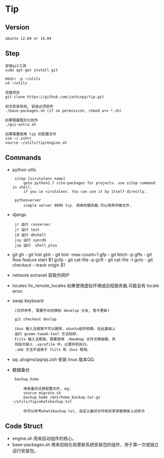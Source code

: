 Tip
========


## Version

    ubuntu 12.04 or 14.04


## Step

    安装git工具
    sudo apt-get install git
    
    mkdir -p ~/utils
    cd ~/utils

    克隆项目
    git clone https://github.com/jachinpy/tip.git

    初次安装系统, 安装必须软件
    ./base-packages.sh (if no permission, chmod a+x *.sh)
    
    如果需要图形化软件
    ./gui-extra.sh

    如果需要使用 tip 的配置文件
    vim ~/.zshrc
    source ~/utils/tip/engine.sh


## Commands
  
 + python utils
        
        sitep [virutalenv name]
            goto python2.7 site-packages for projects. use sitep command in shell.
            if you in virutalenv. You can use it by itself directly.

        pythonserver 
            simple server 9090 tcp. 简单的服务器.可以用来传输文件.
 + django

        jr 运行 runserver
        jt 运行 test
        jd 运行 dbshell
        jsy 运行 syncdb 
        jsp 运行  shell_plus

 + git 
        gh   - git hist 
        ghh  - git hist -max-count=1
        gfp  - git fetch -p
        gffs - git flow feature start $1
        gcfp - git cat-file -p 
        gcft - git cat-file -t
        gcto - git checkout --track origin $1

 + network
        extranet  获取外网IP        

 + locales
        fix_remote_locales 
             如果使用虚拟环境或远程服务器,可能会有 locale error.

 + swap keyboard
 
        (仅供参考, 需要手动切换到 develop 分支, 暂不更新)
        
        git checkout devlop
 
        ibus 输入法框架不可以删除，ubuntu组件依赖。在此基础上
        运行 gnome-tweak-tool 方法较好。
        Fcitx 输入法框架，需要使用 .Xmodmap 文件交换按键，并
        将指令装入 .xprofile 中，以便开机执行。
        .xkb 方法不适用于 fcitx 和 ibus 框架。

 + qq
        .plugins/qq/qq.zsh  安装 linux 版本QQ.

 + 数据备份

        backup_home

            用来备份迁移配置文件, eg:
            source migrate.sh
            backup_home /mnt/home_backup.tar.gz ~/utils/tip/whatsbackup.txt

            你可以参考whatsbackup.txt, 自定义备份文件和目录来替换掉上述命令


## Code Struct 

 + engine.sh
	用来启动组件的核心。
 + base-packages.sh
	用来初始化和更新系统安装包的组件，用于第一次或独立运行安装包。

